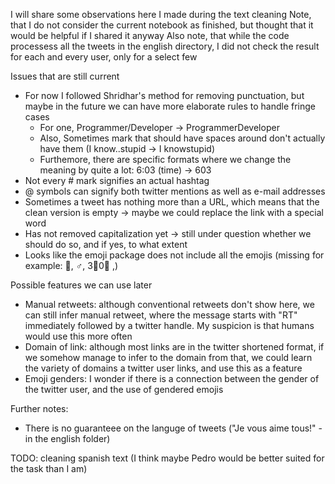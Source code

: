 I will share some observations here I made during the text cleaning
Note, that I do not consider the current notebook as finished, but thought that it would be helpful if I shared it anyway
Also note, that while the code processess all the tweets in the english directory, I did not check the result for each and every user, only for a select few

Issues that are still current
- For now I followed Shridhar's method for removing punctuation, but maybe in the future we can have more elaborate rules to handle fringe cases
    - For one, Programmer/Developer -> ProgrammerDeveloper
    - Also, Sometimes mark that should have spaces around don't actually have them (I know..stupid -> I knowstupid)
    - Furthemore, there are specific formats where we change the meaning by quite a lot: 6:03 (time) -> 603
- Not every # mark signifies an actual hashtag
- @ symbols can signify both twitter mentions as well as e-mail addresses
- Sometimes a tweet has nothing more than a URL, which means that the clean version is empty -> maybe we could replace the link with a special word
- Has not removed capitalization yet -> still under question whether we should do so, and if yes, to what extent
- Looks like the emoji package does not include all the emojis (missing for example: 🤦, ♂️, 3⃣0⃣ ,)

Possible features we can use later
- Manual retweets: although conventional retweets don't show here, we can still infer manual retweet, where the message starts with "RT" immediately followed by a twitter handle. My suspicion is that humans would use this more often
- Domain of link: although most links are in the twitter shortened format, if we somehow manage to infer to the domain from that, we could learn the variety of domains a twitter user links, and use this as a feature
- Emoji genders: I wonder if there is a connection between the gender of the twitter user, and the use of gendered emojis
    
Further notes:
- There is no guaranteee on the languge of tweets ("Je vous aime tous!" - in the english folder)
    

TODO: cleaning spanish text (I think maybe Pedro would be better suited for the task than I am)
